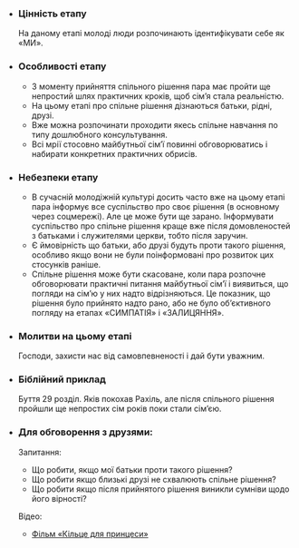 -   ### Цінність етапу

    На даному етапі молоді люди розпочинають ідентифікувати себе як «МИ».

-   ### Особливості етапу

    -   З моменту прийняття спільного рішення пара має пройти ще непростий шлях практичних кроків, щоб сім’я стала реальністю.
    -   На цьому етапі про спільне рішення дізнаються батьки, рідні, друзі.
    -   Вже можна розпочинати проходити якесь спільне навчання по типу дошлюбного консультування.
    -   Всі мрії стосовно майбутньої сім’ї повинні обговорюватись і набирати конкретних практичних обрисів.

-   ### Небезпеки етапу

    -   В сучасній молодіжній культурі досить часто вже на цьому етапі пара інформує все суспільство про своє рішення (в основному через соцмережі). Але це може бути ще зарано. Інформувати суспільство про спільне рішення краще вже після домовленостей з батьками і служителями церкви, тобто після заручин.
    -   Є ймовірність що батьки, або друзі будуть проти такого рішення, особливо якщо вони не були поінформовані про розвиток цих стосунків раніше.
    -   Спільне рішення може бути скасоване, коли пара розпочне обговорювати практичні питання майбутньої сім’ї і виявиться, що погляди на сім’ю у них надто відрізняються. Це показник, що рішення було прийнято надто рано, або не було об’єктивного погляду на етапах «СИМПАТІЯ» і «ЗАЛИЦЯННЯ».

-   ### Молитви на цьому етапі

    Господи, захисти нас від самовпевненості і дай бути уважним.

-   ### Біблійний приклад

    Буття 29 розділ. Яків покохав Рахіль, але після спільного рішення пройшли ще непростих сім років поки стали сім’єю.

-   ### Для обговорення з друзями:

    Запитання:

    -   Що робити, якщо мої батьки проти такого рішення?
    -   Що робити якщо близькі друзі не схвалюють спільне рішення?
    -   Що робити якщо після прийнятого рішення виникли сумніви щодо його вірності?

    Відео:

    -   [Фільм «Кільце для принцеси»](https://bogvideo.com/movies/koltso-dlya-printsessyi-2015/)
